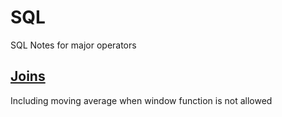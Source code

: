 # SQL
SQL Notes for major operators

## [Joins](advanced_join.sql)
Including moving average when window function is not allowed
